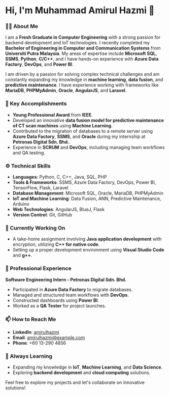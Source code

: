 # Hi, I'm Muhammad Amirul Hazmi 👋

### 👨‍💻 About Me

I am a **Fresh Graduate in Computer Engineering** with a strong passion for backend development and IoT technologies. I recently completed my **Bachelor of Engineering in Computer and Communication Systems** from **Universiti Putra Malaysia**. My areas of expertise include **Microsoft SQL**, **SSMS**, **Python**, **C/C++**, and I have hands-on experience with **Azure Data Factory**, **DevOps**, and **Power BI**.

I am driven by a passion for solving complex technical challenges and am constantly expanding my knowledge in **machine learning**, **data fusion**, and **predictive maintenance**. I have experience working with frameworks like **MariaDB**, **PHPMyAdmin**, **Oracle**, **AngularJS**, and **Laravel**.

### 🏅 Key Accomplishments
- **Young Professional Award** from **IEEE**.
- Developed an innovative **data fusion model for predictive maintenance of CT scan machines** using **Machine Learning**.
- Contributed to the migration of databases to a remote server using **Azure Data Factory**, **SSMS**, and **Oracle** during my internship at **Petronas Digital Sdn. Bhd.**.
- Experience in **SCRUM** and **DevOps**, including managing team workflows and QA testing.

### ⚙️ Technical Skills

- **Languages**: Python, C, C++, Java, SQL, PHP
- **Tools & Frameworks**: SSMS, Azure Data Factory, DevOps, Power BI, TensorFlow, Flask, Laravel
- **Database Management**: Microsoft SQL, Oracle, MariaDB, PHPMyAdmin
- **IoT and Machine Learning**: Data Fusion, ANN, Predictive Maintenance, Arduino
- **Web Technologies**: AngularJS, BlueJ, Flask
- **Version Control**: Git, GitHub

### 🔧 Currently Working On

- A take-home assignment involving **Java application development** with encryption, utilizing **C++ for native code**.
- Setting up a proper development environment using **Visual Studio Code** and **g++**.

### 💼 Professional Experience

**Software Engineering Intern - Petronas Digital Sdn. Bhd.**  
- Participated in **Azure Data Factory** to migrate databases.
- Managed and structured team workflows with **DevOps**.
- Constructed dashboards using **Power BI**.
- Worked as a **QA Tester** for project launches.

### 📫 How to Reach Me
- **LinkedIn**: [amirulhazmi](https://www.linkedin.com/in/amirulhazmi/)
- **Email**: [amirulhazmi@example.com](mailto:amirulhazmi@example.com)
- **Phone**: +60 13-290 4856

### 🌱 Always Learning
- Expanding my knowledge in **IoT**, **Machine Learning**, and **Data Science**.
- Exploring **backend development** and **cloud computing** solutions.

Feel free to explore my projects and let's collaborate on innovative solutions!

